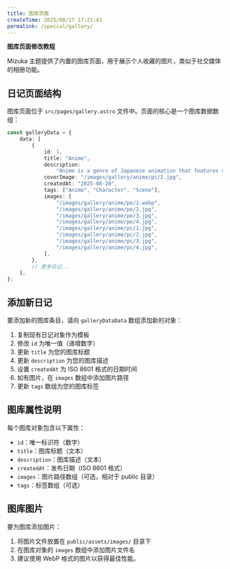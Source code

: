 ```yaml
---
title: 图库页面
createTime: 2025/08/17 17:21:41
permalink: /special/gallery/
---
```


**图库页面修改教程**

Mizuka 主题提供了内置的图库页面，用于展示个人收藏的图片，类似于社交媒体的相册功能。

## 日记页面结构

图库页面位于 `src/pages/gallery.astro` 文件中。页面的核心是一个图库数据数组：

```typescript
const galleryData = {
	data: [
		{
			id: 1,
			title: "Anime",
			description:
				"Anime is a genre of Japanese animation that features vibrant colors, complex characters, and imaginative worlds.",
			coverImage: "/images/gallery/anime/pc/2.jpg",
			createdAt: "2025-08-20",
			tags: ["Anime", "Character", "Scene"],
			images: [
				"/images/gallery/anime/pe/1.webp",
				"/images/gallery/anime/pe/2.jpg",
				"/images/gallery/anime/pe/3.jpg",
				"/images/gallery/anime/pe/4.jpg",
				"/images/gallery/anime/pc/1.jpg",
				"/images/gallery/anime/pc/2.jpg",
				"/images/gallery/anime/pc/3.jpg",
				"/images/gallery/anime/pc/4.jpg",
			],
		},
		// 更多日记...
	],
};
```

## 添加新日记

要添加新的图库条目，请向 `galleryDataData` 数组添加新的对象：

1. 复制现有日记对象作为模板
2. 修改 `id` 为唯一值（递增数字）
3. 更新 `title` 为您的图库标题
4. 更新 `description` 为您的图库描述
5. 设置 `createdAt` 为 ISO 8601 格式的日期时间
6. 如有图片，在 `images` 数组中添加图片路径
7. 更新 `tags` 数组为您的图库标签

## 图库属性说明

每个图库对象包含以下属性：

- `id`：唯一标识符（数字）
- `title`：图库标题（文本）
- `description`：图库描述（文本）
- `createdAt`：发布日期（ISO 8601 格式）
- `images`：图片路径数组（可选，相对于 public 目录）
- `tags`：标签数组（可选）

## 图库图片

要为图库添加图片：

1. 将图片文件放置在 `public/assets/images/` 目录下
2. 在图库对象的 `images` 数组中添加图片文件名
3. 建议使用 WebP 格式的图片以获得最佳性能。
